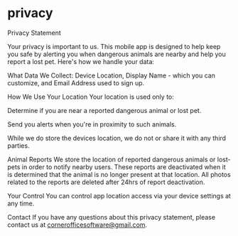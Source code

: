 # privacy
Privacy Statement

Your privacy is important to us. This mobile app is designed to help keep you safe by alerting you when dangerous animals are nearby and help you report a lost pet. Here's how we handle your data:

What Data We Collect:
Device Location,
Display Name - which you can customize, and
Email Address used to sign up.

How We Use Your Location
Your location is used only to:

Determine if you are near a reported dangerous animal or lost pet.

Send you alerts when you're in proximity to such animals.

While we do store the devices location, we do not or share it with any third parties.

Animal Reports
We store the location of reported dangerous animals or lost-pets in order to notify nearby users. These reports are deactivated when it is determined that the animal is no longer present at that location. All photos related to the reports are deleted after 24hrs of report deactivation.

Your Control
You can control app location access via your device settings at any time.

Contact
If you have any questions about this privacy statement, please contact us at cornerofficesoftware@gmail.com.
